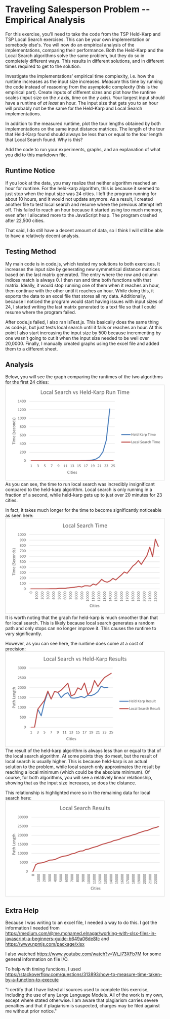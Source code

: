 # Traveling Salesperson Problem -- Empirical Analysis

For this exercise, you'll need to take the code from the TSP Held-Karp and TSP
Local Search exercises. This can be your own implementation or somebody else's.
You will now do an empirical analysis of the implementations, comparing their
performance. Both the Held-Karp and the Local Search algorithms solve the same
problem, but they do so in completely different ways. This results in different
solutions, and in different times required to get to the solution.

Investigate the implementations' empirical time complexity, i.e. how the runtime
increases as the input size increases. *Measure* this time by running the code
instead of reasoning from the asymptotic complexity (this is the empirical
part). Create inputs of different sizes and plot how the runtime scales (input
size on the $x$ axis, time on the $y$ axis). Your largest input should have a
runtime of *at least* an hour. The input size that gets you to an hour will
probably not be the same for the Held-Karp and Local Search implementations.

In addition to the measured runtime, plot the tour lengths obtained by both
implementations on the same input distance matrices. The length of the tour that
Held-Karp found should always be less than or equal to the tour length that
Local Search found. Why is this?

Add the code to run your experiments, graphs, and an explanation of what you did
to this markdown file.

## Runtime Notice

If you look at the data, you may realize that neither algorithm reached an hour 
for runtime. For the held-karp algorithm, this is because it seemed to just stop 
when the input size was 24 cities. I left the program running for about 10 hours, 
and it would not update anymore. As a result, I created another file to test local 
search and resume where the previous attempt left off. This failed to reach an hour 
because it started using too much memory, even after I allocated more to the JavaScript 
heap. The program crashed after 22,500 cities. 

That said, I do still have a decent amount of data, so I think I will still be able to 
have a relatively decent analysis. 

## Testing Method 

My main code is in code.js, which tested my solutions to both exercises. It increases 
the input size by generating new symmetrical distance matrices based on the last matrix 
generated. The entry where the row and column indices match is always 0. I then run and 
time both functions with that matrix. Ideally, it would stop running one of them when it 
reaches an hour, then continue with the other until it reaches an hour. While doing this, 
it exports the data to an excel file that stores all my data. Additionally, because I 
noticed the program would start having issues with input sizes of 24, I started writing
the last matrix generated to a text file so that I could resume where the program failed. 

After code.js failed, I also ran lsTest.js. This basically does the same thing as code.js, 
but just tests local search until it fails or reaches an hour. At this point I also start 
increasing the input size by 500 because incrementing by one wasn't going to cut it when 
the input size needed to be well over 20,0000. Finally, I manually created graphs using 
the excel file and added them to a different sheet. 

## Analysis

Below, you will see the graph comparing the runtimes of the two algorithms for the first 
24 cities: 
![time comparison](TimeCompare.png)
As you can see, the time to run local search was incredibly insignificant compared to the 
held-karp algorithm. Local search is only running in a fraction of a second, while held-karp
gets up to just over 20 minutes for 23 cities. 

In fact, it takes much longer for the time to become significantly noticeable as 
seen here: 
![ls time](LSTime.png)
It is worth noting that the graph for held-karp is much smoother than that for local 
search. This is likely because local search generates a random path and only stops 
can no longer improve it. This causes the runtime to vary significantly. 

However, as you can see here, the runtime does come at a cost of precision: 
![result comparison](ResultCompare.png)
The result of the held-karp algorithm is always less than or equal to that of 
the local search algorithm. At some points they do meet, but the result of local 
search is usually higher. This is because held-karp is an actual solution to 
the problem, while local search only approximates the result by reaching a local 
minimum (which could be the absolute minimum). Of course, for both algorithms, 
you will see a relatively linear relationship, showing that as the input size 
increases, so does the distance. 

This relationship is highlighted more so in the remaining data for local search 
here: 
![ls result](LSResults.png)

## Extra Help

Because I was writing to an excel file, I needed a way to do this. I got the information 
I needed from https://medium.com/@me.mohamed.elnagar/working-with-xlsx-files-in-javascript-a-beginners-guide-b649a06de8fc 
and https://www.npmjs.com/package/xlsx

I also watched https://www.youtube.com/watch?v=Wt_i73XFb7M for some general information 
on file I/O. 

To help with timing functions, I used https://stackoverflow.com/questions/313893/how-to-measure-time-taken-by-a-function-to-execute

"I certify that I have listed all sources used to complete this exercise, 
including the use of any Large Language Models. All of the work is my own, 
except where stated otherwise. I am aware that plagiarism carries severe 
penalties and that if plagiarism is suspected, charges may be filed against 
me without prior notice." 
